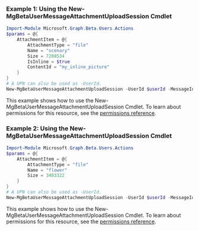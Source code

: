 ### Example 1: Using the New-MgBetaUserMessageAttachmentUploadSession Cmdlet
```powershell
Import-Module Microsoft.Graph.Beta.Users.Actions
$params = @{
	AttachmentItem = @{
		AttachmentType = "file"
		Name = "scenary"
		Size = 7208534
		IsInline = $true
		ContentId = "my_inline_picture"
	}
}
# A UPN can also be used as -UserId.
New-MgBetaUserMessageAttachmentUploadSession -UserId $userId -MessageId $messageId -BodyParameter $params
```
This example shows how to use the New-MgBetaUserMessageAttachmentUploadSession Cmdlet.
To learn about permissions for this resource, see the [permissions reference](/graph/permissions-reference).
### Example 2: Using the New-MgBetaUserMessageAttachmentUploadSession Cmdlet
```powershell
Import-Module Microsoft.Graph.Beta.Users.Actions
$params = @{
	AttachmentItem = @{
		AttachmentType = "file"
		Name = "flower"
		Size = 3483322
	}
}
# A UPN can also be used as -UserId.
New-MgBetaUserMessageAttachmentUploadSession -UserId $userId -MessageId $messageId -BodyParameter $params
```
This example shows how to use the New-MgBetaUserMessageAttachmentUploadSession Cmdlet.
To learn about permissions for this resource, see the [permissions reference](/graph/permissions-reference).
